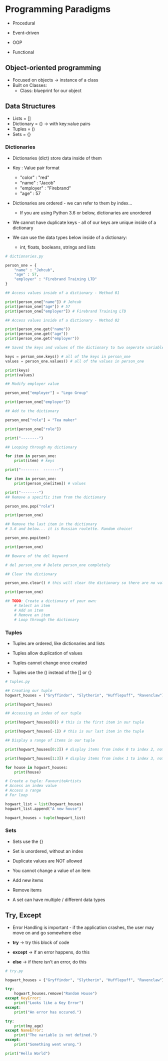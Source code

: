 # Programming Paradigms

* Procedural
* Event-driven
* OOP

* Functional

## Object-oriented programming

* Focused on objects -> instance of a class
* Built on Classes:
    * Class: blueprint for our object


## Data Structures

* Lists = []
* Dictionary = {} -> with key:value pairs
* Tuples = ()
* Sets = {}

### Dictionaries

* Dictionaries (dict) store data inside of them
* Key : Value pair format
    * "color" : "red"
    * "name" : "Jacob"
    * "employer" : "Firebrand"
    * "age" : 57

* Dictionaries are ordered - we can refer to them by index...
    * If you are using Python 3.6 or below, dictionaries are unordered

* We cannot have duplicate keys - all of our keys are unique inside of a dictionary

* We can use the data types below inside of a dictionary:
    * int, floats, booleans, strings and lists

```python
# dictionaries.py

person_one = { 
    "name" : "Jehcub", 
    "age" : 57, 
    "employer" : "Firebrand Training LTD"
}

## Access values inside of a dictionary - Method 01

print(person_one["name"]) # Jehcub
print(person_one["age"]) # 57
print(person_one["employer"]) # Firebrand Training LTD

## Access values inside of a dictionary - Method 02

print(person_one.get("name"))
print(person_one.get("age"))
print(person_one.get("employer"))

## Saved the keys and values of the dictionary to two seperate variables

keys = person_one.keys() # all of the keys in person_one
values = person_one.values() # all of the values in person_one

print(keys)
print(values)

## Modify employer value

person_one["employer"] = "Lego Group"

print(person_one["employer"])

## Add to the dictionary

person_one["role"] = "Tea maker"

print(person_one["role"])

print("--------")

## Looping through my dictionary

for item in person_one:
    print(item) # keys

print("--------  -------")

for item in person_one:
    print(person_one[item]) # values

print("--------")
## Remove a specific item from the dictionary

person_one.pop("role")

print(person_one)

## Remove the last item in the dictionary 
# 3.6 and below... it is Russian roulette. Random choice!

person_one.popitem()

print(person_one)

## Beware of the del keyword

# del person_one # Delete person_one completely

## Clear the dictionary

person_one.clear() # this will clear the dictionary so there are no values inside but the dictionary still exists

print(person_one)

## TODO: Create a dictionary of your own:
    # Select an item
    # Add an item
    # Remove an item
    # Loop through the dictionary
```

### Tuples

* Tuples are ordered, like dictionaries and lists
* Tuples allow duplication of values
* Tuples cannot change once created

* Tuples use the () instead of the [] or {}

```python
# tuples.py

## Creating our tuple
hogwart_houses = ("Gryffindor", "Slytherin", "Hufflepuff", "Ravenclaw")

print(hogwart_houses)

## Accessing an index of our tuple

print(hogwart_houses[0]) # this is the first item in our tuple

print(hogwart_houses[-1]) # this is our last item in the tuple

## Display a range of items in our tuple

print(hogwart_houses[0:2]) # display items from index 0 to index 2, not including index 2 # ('Gryffindor', 'Slytherin')

print(hogwart_houses[1:3]) # display items from index 1 to index 3, not including index 3 # ('Slytherin', 'Hufflepuff')

for house in hogwart_houses:
    print(house)

# Create a tuple: FavouriteArtists
# Access an index value
# Access a range
# For loop

hogwart_list = list(hogwart_houses)
hogwart_list.append("A new house")

hogwart_houses = tuple(hogwart_list)
```

### Sets

* Sets use the {}
* Set is unordered, without an index
* Duplicate values are NOT allowed
* You cannot change a value of an item
* Add new items 
* Remove items

* A set can have multiple / different data types

## Try, Except

* Error Handling is important - if the application crashes, the user may move on and go somewhere else

* **try** -> try this block of code
* **except** -> if an error happens, do this
* **else** -> if there isn't an error, do this

```python
# try.py

hogwart_houses = {"Gryffindor", "Slytherin", "Hufflepuff", "Ravenclaw"}

try:
    hogwart_houses.remove("Random House")
except KeyError:
    print("Looks like a Key Error")
except:
    print("An error has occured.")

try:
    print(my_age)
except NameError:
    print("The variable is not defined.")
except:
    print("Something went wrong.")

print("Hello World")
```